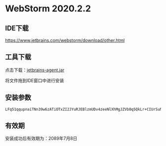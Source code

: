 # WebStorm 2020.2.2

## IDE下载

https://www.jetbrains.com/webstorm/download/other.html

## 工具下载

点击下载：[jetbrains-agent.jar](https://raw.githubusercontent.com/layne15nu/jetbrains-tools/main/WebStorm/2020.2.2/jetbrains-agent.jar)

将文件拖到IDE窗口中进行安装

## 安装参数

```
LFq51qqupnaiTNn39w6zATiOTxZI2JYuRJEBlzmUDv4zeeNlXhMgJZVb0q5QkLr+CIUrSuNB7ucifrGXawLB4qswPOXYG7+ItDNUR/9UkLTUWlnHLX07hnR1USOrWIjTmbytcIKEdaI6x0RskyotuItj84xxoSBP/iRBW2EHpOc
```

## 有效期

安装成功后有效期为：2089年7月8日
